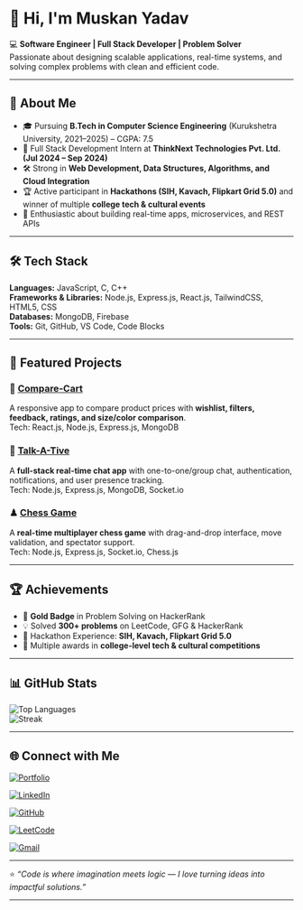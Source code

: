 # 👋 Hi, I'm Muskan Yadav  

💻 **Software Engineer | Full Stack Developer | Problem Solver**  
Passionate about designing scalable applications, real-time systems, and solving complex problems with clean and efficient code.  

---

## 🚀 About Me  
- 🎓 Pursuing **B.Tech in Computer Science Engineering** (Kurukshetra University, 2021–2025) – CGPA: 7.5  
- 💼 Full Stack Development Intern at **ThinkNext Technologies Pvt. Ltd. (Jul 2024 – Sep 2024)**  
- 🛠 Strong in **Web Development, Data Structures, Algorithms, and Cloud Integration**  
- 🏆 Active participant in **Hackathons (SIH, Kavach, Flipkart Grid 5.0)** and winner of multiple **college tech & cultural events**  
- 🎯 Enthusiastic about building real-time apps, microservices, and REST APIs  

---

## 🛠 Tech Stack  

**Languages:** JavaScript, C, C++  
**Frameworks & Libraries:** Node.js, Express.js, React.js, TailwindCSS, HTML5, CSS  
**Databases:** MongoDB, Firebase  
**Tools:** Git, GitHub, VS Code, Code Blocks  

---

## 📌 Featured Projects  

### 🛒 [Compare-Cart](https://github.com/Muskan-yadav1903/CompareCart-Website.git)  
A responsive app to compare product prices with **wishlist, filters, feedback, ratings, and size/color comparison**.  
Tech: React.js, Node.js, Express.js, MongoDB  

### 💬 [Talk-A-Tive](https://github.com/Muskan-yadav1903/Talk-A-Tive-.git)  
A **full-stack real-time chat app** with one-to-one/group chat, authentication, notifications, and user presence tracking.  
Tech: Node.js, Express.js, MongoDB, Socket.io  

### ♟ [Chess Game](https://github.com/Muskan-yadav1903/Chess-Game.git)  
A **real-time multiplayer chess game** with drag-and-drop interface, move validation, and spectator support.  
Tech: Node.js, Express.js, Socket.io, Chess.js  

---

## 🏆 Achievements  
- 🥇 **Gold Badge** in Problem Solving on HackerRank  
- 💡 Solved **300+ problems** on LeetCode, GFG & HackerRank  
- 🚀 Hackathon Experience: **SIH, Kavach, Flipkart Grid 5.0**  
- 🏅 Multiple awards in **college-level tech & cultural competitions**  

---

## 📊 GitHub Stats  
 
![Top Languages](https://github-readme-stats.vercel.app/api/top-langs/?username=Muskan-yadav1903&layout=compact&theme=tokyonight)  
![Streak](https://github-readme-streak-stats.herokuapp.com/?user=Muskan-yadav1903&theme=tokyonight)  

---
## 🌐 Connect with Me  

[![Portfolio](https://img.shields.io/badge/Portfolio-000000?style=for-the-badge&logo=About.me&logoColor=white)](https://github.com/Muskan-yadav1903/Protfolio.git)  

[![LinkedIn](https://img.shields.io/badge/LinkedIn-0A66C2?style=for-the-badge&logo=linkedin&logoColor=white)](https://www.linkedin.com/in/muskan-yadav-3b7990265/)  

[![GitHub](https://img.shields.io/badge/GitHub-100000?style=for-the-badge&logo=github&logoColor=white)](https://github.com/Muskan-yadav1903)  

[![LeetCode](https://img.shields.io/badge/LeetCode-FFA116?style=for-the-badge&logo=LeetCode&logoColor=white)](https://leetcode.com/u/MuskanYadav19/)  

[![Gmail](https://img.shields.io/badge/Gmail-D14836?style=for-the-badge&logo=gmail&logoColor=white)](mailto:muskanyadav8901@gmail.com)  

---

⭐️ _“Code is where imagination meets logic — I love turning ideas into impactful solutions.”_


---





